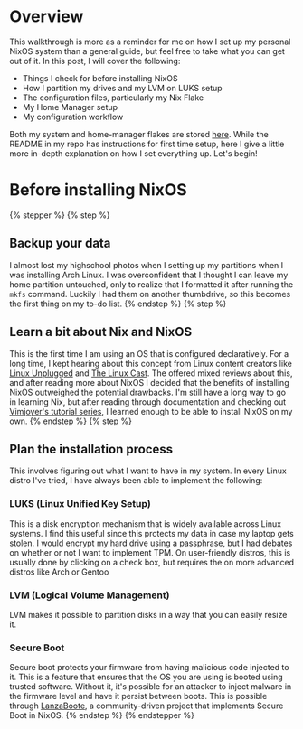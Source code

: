 # Overview
This walkthrough is more as a reminder for me on how I set up my personal NixOS system than a general guide, but feel free to take what you can get out of it. In this post, I will cover the following:
* Things I check for before installing NixOS
* How I partition my drives and my LVM on LUKS setup
* The configuration files, particularly my Nix Flake
* My Home Manager setup
* My configuration workflow

Both my system and home-manager flakes are stored [here](https://github.com/jerryarciaga/NixOS-Flake). While the README in my repo has instructions for first time setup, here I give a little more in-depth explanation on how I set everything up. Let's begin!

# Before installing NixOS
{% stepper %}
{% step %}
## Backup your data
I almost lost my highschool photos when I setting up my partitions when I was installing Arch Linux. I was overconfident that I thought I can leave my home partition untouched, only to realize that I formatted it after running the `mkfs` command. Luckily I had them on another thumbdrive, so this becomes the first thing on my to-do list.
{% endstep %}
{% step %}
## Learn a bit about Nix and NixOS
This is the first time I am using an OS that is configured declaratively. For a long time, I kept hearing about this concept from Linux content creators like [Linux Unplugged](https://www.jupiterbroadcasting.com/show/linux-unplugged/) and [The Linux Cast](https://www.youtube.com/@TheLinuxCast). The offered mixed reviews about this, and after reading more about NixOS I decided that the benefits of installing NixOS outweighed the potential drawbacks. I'm still have a long way to go in learning Nix, but after reading through documentation and checking out [Vimjoyer's tutorial series](https://www.youtube.com/watch?v=a67Sv4Mbxmc&list=PLko9chwSoP-15ZtZxu64k_CuTzXrFpxPEA), I learned enough to be able to install NixOS on my own.
{% endstep %}
{% step %}
## Plan the installation process
This involves figuring out what I want to have in my system. In every Linux distro I've tried, I have always been able to implement the following:
### LUKS (Linux Unified Key Setup)
This is a disk encryption mechanism that is widely available across Linux systems. I find this useful since this protects my data in case my laptop gets stolen. I would encrypt my hard drive using a passphrase, but I had debates on whether or not I want to implement TPM. On user-friendly distros, this is usually done by clicking on a check box, but requires the on more advanced distros like Arch or Gentoo
### LVM (Logical Volume Management)
LVM makes it possible to partition disks in a way that you can easily resize it.
### Secure Boot
Secure boot protects your firmware from having malicious code injected to it. This is a feature that ensures that the OS you are using is booted using trusted software. Without it, it's possible for an attacker to inject malware in the firmware level and have it persist between boots. This is possible through [LanzaBoote](https://github.com/nix-community/lanzaboote), a community-driven project that implements Secure Boot in NixOS.
{% endstep %}
{% endstepper %}
